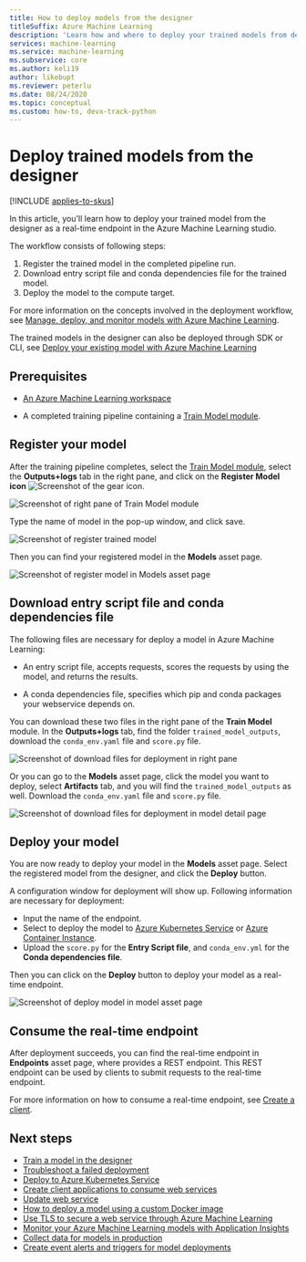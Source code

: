 ```yaml
---
title: How to deploy models from the designer
titleSuffix: Azure Machine Learning
description: 'Learn how and where to deploy your trained models from designer.'
services: machine-learning
ms.service: machine-learning
ms.subservice: core
ms.author: keli19
author: likebupt
ms.reviewer: peterlu
ms.date: 08/24/2020
ms.topic: conceptual
ms.custom: how-to, devx-track-python
---
```


# Deploy trained models from the designer
[!INCLUDE [applies-to-skus](../../includes/aml-applies-to-basic-enterprise-sku.md)]

In this article, you'll learn how to deploy your trained model from the designer as a real-time endpoint in the Azure Machine Learning studio.

The workflow consists of following steps:

1. Register the trained model in the completed pipeline run.
1. Download entry script file and conda dependencies file for the trained model.
1. Deploy the model to the compute target.

For more information on the concepts involved in the deployment workflow, see [Manage, deploy, and monitor models with Azure Machine Learning](concept-model-management-and-deployment.md).

The trained models in the designer can also be deployed through SDK or CLI, see [Deploy your existing model with Azure Machine Learning](how-to-deploy-existing-model.md)

## Prerequisites

* [An Azure Machine Learning workspace](how-to-manage-workspace.md)

* A completed training pipeline containing a [Train Model module](./algorithm-module-reference/train-model.md).

## Register your model

After the training pipeline completes, select the [Train Model module](./algorithm-module-reference/train-model.md), select the **Outputs+logs** tab in the right pane, and click on the **Register Model icon** ![Screenshot of the gear icon](./media/how-to-deploy-models-from-designer/register-model-icon.png).

![Screenshot of right pane of Train Model module](./media/how-to-deploy-models-from-designer/train-model-right-pane.png)

Type the name of model in the pop-up window, and click save.

![Screenshot of register trained model](./media/how-to-deploy-models-from-designer/register-trained-model.png)

Then you can find your registered model in the **Models** asset page.

![Screenshot of register model in Models asset page](./media/how-to-deploy-models-from-designer/models-asset-page.png)


## Download entry script file and conda dependencies file

The following files are necessary for deploy a model in Azure Machine Learning:

- An entry script file, accepts requests, scores the requests by using the model, and returns the results.

- A conda dependencies file, specifies which pip and conda packages your webservice depends on.

You can download these two files in the right pane of the **Train Model** module. In the **Outputs+logs** tab, find the folder `trained_model_outputs`, download the `conda_env.yaml` file and `score.py` file.

![Screenshot of download files for deployment in right pane](./media/how-to-deploy-models-from-designer/download-artifacts-in-right-pane.png)

Or you can go to the **Models** asset page, click the model you want to deploy, select **Artifacts** tab, and you will find the `trained_model_outputs` as well. Download the `conda_env.yaml` file and `score.py` file.  

![Screenshot of download files for deployment in model detail page](./media/how-to-deploy-models-from-designer/download-artifacts-in-models-page.png)


## Deploy your model

You are now ready to deploy your model in the **Models** asset page. Select the registered model from the designer, and click the **Deploy** button. 

A configuration window for deployment will show up. Following information are necessary for deployment:

- Input the name of the endpoint.
- Select to deploy the model to [Azure Kubernetes Service](how-to-deploy-azure-kubernetes-service) or [Azure Container Instance](how-to-deploy-azure-container-instance).
- Upload the `score.py` for the **Entry Script file**, and `conda_env.yml` for the **Conda dependencies file**. 

Then you can click on the **Deploy** button to deploy your model as a real-time endpoint.

![Screenshot of deploy model in model asset page](./media/how-to-deploy-models-from-designer/deploy-model.png)

## Consume the real-time endpoint

After deployment succeeds, you can find the real-time endpoint in **Endpoints** asset page, where provides a REST endpoint. This REST endpoint can be used by clients to submit requests to the real-time endpoint. 

For more information on how to consume a real-time endpoint, see [Create a client](how-to-consume-web-service.md).


## Next steps

* [Train a model in the designer](tutorial-designer-automobile-price-train-score.md)
* [Troubleshoot a failed deployment](how-to-troubleshoot-deployment.md)
* [Deploy to Azure Kubernetes Service](how-to-deploy-azure-kubernetes-service.md)
* [Create client applications to consume web services](how-to-consume-web-service.md)
* [Update web service](how-to-deploy-update-web-service.md)
* [How to deploy a model using a custom Docker image](how-to-deploy-custom-docker-image.md)
* [Use TLS to secure a web service through Azure Machine Learning](how-to-secure-web-service.md)
* [Monitor your Azure Machine Learning models with Application Insights](how-to-enable-app-insights.md)
* [Collect data for models in production](how-to-enable-data-collection.md)
* [Create event alerts and triggers for model deployments](how-to-use-event-grid.md)

